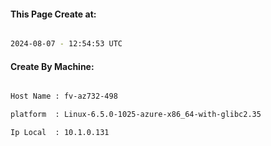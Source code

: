 
   
#### This Page Create at:

```bash

2024-08-07 - 12:54:53 UTC

```

#### Create By Machine:

```bash

Host Name : fv-az732-498

platform  : Linux-6.5.0-1025-azure-x86_64-with-glibc2.35

Ip Local  : 10.1.0.131

```

